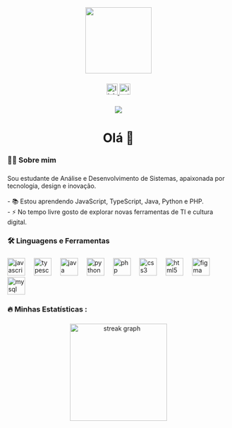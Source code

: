 <div align="center">
  <img height="150" src="https://media.giphy.com/media/v1.Y2lkPTc5MGI3NjExNjF0M3QwemFrdXJsbG0yc2xwenNwd2g5MThjem9yOXE3MXE2N2Q2ciZlcD12MV9naWZzX3NlYXJjaCZjdD1n/L1R1tvI9svkIWwpVYr/giphy.gif"/>
</div>

###

<div align="center">
  <a href="https://www.linkedin.com/in/isabellageovana" target="_blank">
    <img src="https://img.shields.io/static/v1?message=LinkedIn&logo=linkedin&label=&color=0077B5&logoColor=white&labelColor=&style=for-the-badge" height="25" alt="linkedin logo"  />
  </a>
  <a href="https://instagram.com/isamadson" target="_blank">
    <img src="https://img.shields.io/static/v1?message=Instagram&logo=instagram&label=&color=E4405F&logoColor=white&labelColor=&style=for-the-badge" height="25" alt="instagram logo"  />
  </a>
</div>

###

<div align="center">
  <img src="https://visitor-badge.laobi.icu/badge?page_id=isabellageoo.isabellageoo&"  />
</div>

###

<h1 align="center">Olá 👋</h1>

###

<h3 align="left">👩‍💻 Sobre mim</h3>

###

<p align="left">Sou estudante de Análise e Desenvolvimento de Sistemas, apaixonada por tecnologia, design e inovação.<br><br>- 📚 Estou aprendendo JavaScript, TypeScript, Java, Python e PHP.<br>- ⚡ No tempo livre gosto de explorar novas ferramentas de TI e cultura digital.</p>

###

<h3 align="left">🛠 Linguagens e Ferramentas</h3>

###

<div align="left">
  <img src="https://cdn.jsdelivr.net/gh/devicons/devicon/icons/javascript/javascript-original.svg" height="40" alt="javascript logo"  />
  <img width="12" />
  <img src="https://cdn.jsdelivr.net/gh/devicons/devicon/icons/typescript/typescript-original.svg" height="40" alt="typescript logo"  />
  <img width="12" />
  <img src="https://cdn.jsdelivr.net/gh/devicons/devicon/icons/java/java-original-wordmark.svg" height="40" alt="java logo"  />
  <img width="12" />
  <img src="https://cdn.jsdelivr.net/gh/devicons/devicon/icons/python/python-original.svg" height="40" alt="python logo"  />
  <img width="12" />
  <img src="https://cdn.jsdelivr.net/gh/devicons/devicon/icons/php/php-original.svg" height="40" alt="php logo"  />
  <img width="12" />
  <img src="https://cdn.jsdelivr.net/gh/devicons/devicon/icons/css3/css3-original-wordmark.svg" height="40" alt="css3 logo"  />
  <img width="12" />
  <img src="https://cdn.jsdelivr.net/gh/devicons/devicon/icons/html5/html5-original-wordmark.svg" height="40" alt="html5 logo"  />
  <img width="12" />
  <img src="https://cdn.jsdelivr.net/gh/devicons/devicon/icons/figma/figma-original.svg" height="40" alt="figma logo"  />
  <img width="12" />
  <img src="https://cdn.jsdelivr.net/gh/devicons/devicon/icons/mysql/mysql-original-wordmark.svg" height="40" alt="mysql logo"  />
</div>

###

<h3 align="left">🔥 Minhas Estatísticas :</h3>

###

<div align="center">
  <img src="https://streak-stats.demolab.com?user=SEUUSUARIO&locale=pt-br&mode=daily&theme=dark&hide_border=false&border_radius=5" height="220" alt="streak graph"  />
</div>
